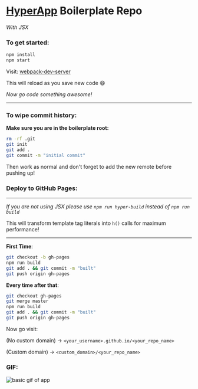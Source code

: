 # [HyperApp](https://github.com/hyperapp/hyperapp) Boilerplate Repo

*With JSX*

### To get started:

```bash
npm install
npm start
```

Visit: [webpack-dev-server](http://localhost:8080/webpack-dev-server/index.html)

This will reload as you save new code :smile:

*Now go code something awesome!*

***

### To wipe commit history:

**Make sure you are in the boilerplate root:**

```bash
rm -rf .git
git init
git add .
git commit -m "initial commit"
```

Then work as normal and don't forget to add the new remote before pushing up!

### Deploy to GitHub Pages:

***

*If you are not using JSX please use `npm run hyper-build` instead of `npm run build`*

This will transform template tag literals into `h()` calls for maximum performance!

***

**First Time**:

```bash
git checkout -b gh-pages
npm run build
git add . && git commit -m "built"
git push origin gh-pages
```

**Every time after that**:

```bash
git checkout gh-pages
git merge master
npm run build
git add . && git commit -m "built"
git push origin gh-pages
```

Now go visit:

(No custom domain) -> `<your_username>.github.io/<your_repo_name>`

(Custom domain) -> `<custom_domain>/<your_repo_name>`

### GIF:

![basic gif of app](https://cloud.githubusercontent.com/assets/9837366/22784577/cdcf4c84-ee8d-11e6-98ca-89fe3b387cf1.gif)

